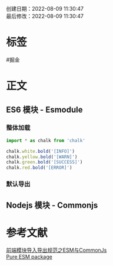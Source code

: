 创建日期：2022-08-09 11:30:47  
最后修改：2022-08-09 11:30:47

# 标签

#掘金

# 正文

## ES6 模块 - Esmodule

### 整体加载

```js
import * as chalk from 'chalk'

chalk.white.bold('[INFO]')
chalk.yellow.bold('[WARN]')
chalk.green.bold('[SUCCESS]')
chalk.red.bold('[ERROR]')
```

### 默认导出

## Nodejs 模块 - Commonjs

# 参考文献

[前端模块导入导出规范之ESM与CommonJs](https://juejin.cn/post/6970296913039999007)  
[Pure ESM package](https://gist.github.com/sindresorhus/a39789f98801d908bbc7ff3ecc99d99c)
